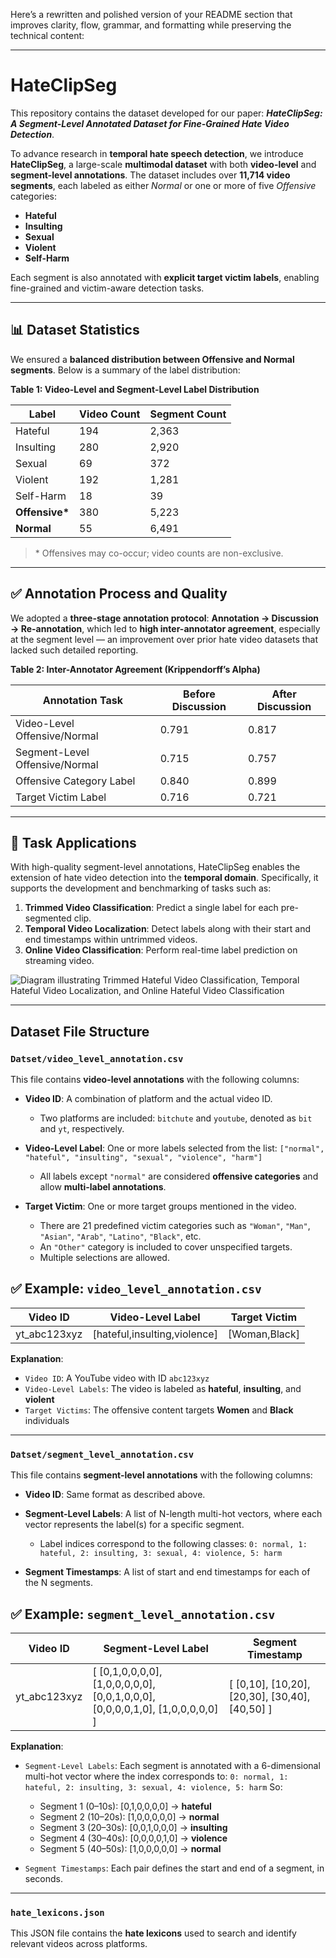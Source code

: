 Here’s a rewritten and polished version of your README section that improves clarity, flow, grammar, and formatting while preserving the technical content:

---

# HateClipSeg

This repository contains the dataset developed for our paper:
***HateClipSeg: A Segment-Level Annotated Dataset for Fine-Grained Hate Video Detection***.

To advance research in **temporal hate speech detection**, we introduce **HateClipSeg**, a large-scale **multimodal dataset** with both **video-level** and **segment-level annotations**. The dataset includes over **11,714 video segments**, each labeled as either *Normal* or one or more of five *Offensive* categories:

* **Hateful**
* **Insulting**
* **Sexual**
* **Violent**
* **Self-Harm**

Each segment is also annotated with **explicit target victim labels**, enabling fine-grained and victim-aware detection tasks.

---

## 📊 Dataset Statistics

We ensured a **balanced distribution between Offensive and Normal segments**. Below is a summary of the label distribution:

**Table 1: Video-Level and Segment-Level Label Distribution**

| Label           | Video Count | Segment Count |
| --------------- | ----------- | ------------- |
| Hateful         | 194         | 2,363         |
| Insulting       | 280         | 2,920         |
| Sexual          | 69          | 372           |
| Violent         | 192         | 1,281         |
| Self-Harm       | 18          | 39            |
| **Offensive\*** | 380         | 5,223         |
| **Normal**      | 55          | 6,491         |

> \* Offensives may co-occur; video counts are non-exclusive.

---

## ✅ Annotation Process and Quality

We adopted a **three-stage annotation protocol**:
**Annotation → Discussion → Re-annotation**, which led to **high inter-annotator agreement**, especially at the segment level — an improvement over prior hate video datasets that lacked such detailed reporting.

**Table 2: Inter-Annotator Agreement (Krippendorff’s Alpha)**

| Annotation Task                | Before Discussion | After Discussion |
| ------------------------------ | ----------------- | ---------------- |
| Video-Level Offensive/Normal   | 0.791             | 0.817            |
| Segment-Level Offensive/Normal | 0.715             | 0.757            |
| Offensive Category Label       | 0.840             | 0.899            |
| Target Victim Label            | 0.716             | 0.721            |

---

## 🧠 Task Applications

With high-quality segment-level annotations, HateClipSeg enables the extension of hate video detection into the **temporal domain**. Specifically, it supports the development and benchmarking of tasks such as:

1. **Trimmed Video Classification**: Predict a single label for each pre-segmented clip.
2. **Temporal Video Localization**: Detect labels along with their start and end timestamps within untrimmed videos.
3. **Online Video Classification**: Perform real-time label prediction on streaming video.

![Diagram illustrating Trimmed Hateful Video Classification, Temporal Hateful Video Localization, and Online
Hateful Video Classification](Images/figure.png)


---

## Dataset File Structure

### `Datset/video_level_annotation.csv`

This file contains **video-level annotations** with the following columns:

* **Video ID**: A combination of platform and the actual video ID.

  * Two platforms are included: `bitchute` and `youtube`, denoted as `bit` and `yt`, respectively.

* **Video-Level Label**: One or more labels selected from the list:
  `["normal", "hateful", "insulting", "sexual", "violence", "harm"]`

  * All labels except `"normal"` are considered **offensive categories** and allow **multi-label annotations**.

* **Target Victim**: One or more target groups mentioned in the video.

  * There are 21 predefined victim categories such as `"Woman"`, `"Man"`, `"Asian"`, `"Arab"`, `"Latino"`, `"Black"`, etc.
  * An `"Other"` category is included to cover unspecified targets.
  * Multiple selections are allowed.

## ✅ Example: `video_level_annotation.csv`

| Video ID      | Video-Level Label         | Target Victim |
| ------------- | -------------------------- | -------------- |
| yt\_abc123xyz | [hateful,insulting,violence] | [Woman,Black]    |

**Explanation**:

* `Video ID`: A YouTube video with ID `abc123xyz`
* `Video-Level Labels`: The video is labeled as **hateful**, **insulting**, and **violent**
* `Target Victims`: The offensive content targets **Women** and **Black** individuals

---

### `Datset/segment_level_annotation.csv`

This file contains **segment-level annotations** with the following columns:

* **Video ID**: Same format as described above.

* **Segment-Level Labels**: A list of N-length multi-hot vectors, where each vector represents the label(s) for a specific segment.

  * Label indices correspond to the following classes:
    `0: normal, 1: hateful, 2: insulting, 3: sexual, 4: violence, 5: harm`

* **Segment Timestamps**: A list of start and end timestamps for each of the N segments.


## ✅ Example: `segment_level_annotation.csv`

| Video ID      | Segment-Level Label                                                                | Segment Timestamp                                   |
| ------------- | ----------------------------------------------------------------------------------- | ---------------------------------------------------- |
| yt\_abc123xyz | \[ \[0,1,0,0,0,0], \[1,0,0,0,0,0], \[0,0,1,0,0,0], \[0,0,0,0,1,0], \[1,0,0,0,0,0] ] | \[ \[0,10], \[10,20], \[20,30], \[30,40], \[40,50] ] |

**Explanation**:

* `Segment-Level Labels`: Each segment is annotated with a 6-dimensional multi-hot vector where the index corresponds to:
  `0: normal, 1: hateful, 2: insulting, 3: sexual, 4: violence, 5: harm`
  So:

  * Segment 1 (0–10s): \[0,1,0,0,0,0] → **hateful**
  * Segment 2 (10–20s): \[1,0,0,0,0,0] → **normal**
  * Segment 3 (20–30s): \[0,0,1,0,0,0] → **insulting**
  * Segment 4 (30–40s): \[0,0,0,0,1,0] → **violence**
  * Segment 5 (40–50s): \[1,0,0,0,0,0] → **normal**

* `Segment Timestamps`: Each pair defines the start and end of a segment, in seconds.

---

### `hate_lexicons.json`

This JSON file contains the **hate lexicons** used to search and identify relevant videos across platforms.

